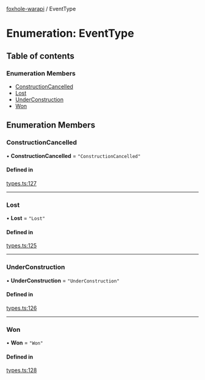 [foxhole-warapi](../README.md) / EventType

# Enumeration: EventType

## Table of contents

### Enumeration Members

- [ConstructionCancelled](EventType.md#constructioncancelled)
- [Lost](EventType.md#lost)
- [UnderConstruction](EventType.md#underconstruction)
- [Won](EventType.md#won)

## Enumeration Members

### ConstructionCancelled

• **ConstructionCancelled** = ``"ConstructionCancelled"``

#### Defined in

[types.ts:127](https://github.com/art0rz/foxhole-warapi/blob/ec0f94d/src/types.ts#L127)

___

### Lost

• **Lost** = ``"Lost"``

#### Defined in

[types.ts:125](https://github.com/art0rz/foxhole-warapi/blob/ec0f94d/src/types.ts#L125)

___

### UnderConstruction

• **UnderConstruction** = ``"UnderConstruction"``

#### Defined in

[types.ts:126](https://github.com/art0rz/foxhole-warapi/blob/ec0f94d/src/types.ts#L126)

___

### Won

• **Won** = ``"Won"``

#### Defined in

[types.ts:128](https://github.com/art0rz/foxhole-warapi/blob/ec0f94d/src/types.ts#L128)
